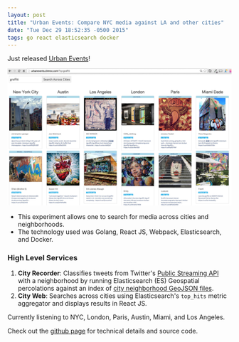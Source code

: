 ```yaml
---
layout: post
title: "Urban Events: Compare NYC media against LA and other cities"
date: "Tue Dec 29 18:52:35 -0500 2015"
tags: go react elasticsearch docker
---
```


Just released [Urban Events](http://urbanevents.dimroc.com/?q=tattoos)!

[![Urban Events](/public/images/UrbanEvents.jpg)](http://urbanevents.dimroc.com/?q=tattoos)

* This experiment allows one to search for media across cities and neighborhoods.
* The technology used was Golang, React JS, Webpack, Elasticsearch, and Docker.


### High Level Services

1. **City Recorder**: Classifies tweets from Twitter's [Public Streaming API](https://dev.twitter.com/streaming/reference/post/statuses/filter)
with a neighborhood by running Elasticsearch (ES) Geospatial percolations against an index of
[city neighborhood GeoJSON files](https://github.com/dimroc/neighborhoods).
2. **City Web**: Searches across cities using Elasticsearch's `top_hits` metric aggregator and displays results in React JS.

Currently listening to NYC, London, Paris, Austin, Miami, and Los Angeles.

Check out the [github page](https://github.com/dimroc/urbanevents) for technical details and source code.

